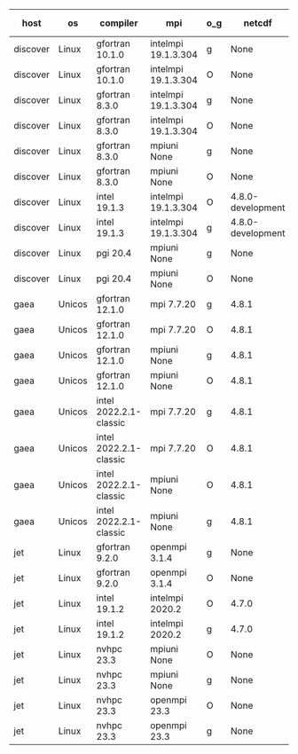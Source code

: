

| host     | os       | compiler                              | mpi                      | o_g        | netcdf        | build       | u_pass          | u_fail          | s_pass            | s_fail            | e_pass             | e_fail             | nuopc_pass       | nuopc_fail       | artifacts link          |
|----------|----------|---------------------------------------|--------------------------|------------|---------------|-------------|-----------------|-----------------|-------------------|-------------------|--------------------|--------------------|------------------|------------------|-------------------------|
| discover | Linux | gfortran 10.1.0 | intelmpi 19.1.3.304  | g | None  | PASS | 13915 | 15 | 49 | 0 | 81 | 0 | 52 | 0 | <a href="https://github.com/esmf-org/esmf-test-artifacts/tree/58a96fc8b1ca401342fa4f0c6c05fba9bad94e58/develop/gfortran/10.1.0/g/intelmpi/19.1.3.304" target="_blank">58a96fc</a> | 
| discover | Linux | gfortran 10.1.0 | intelmpi 19.1.3.304  | O | None  | PASS | 13915 | 15 | 49 | 0 | 81 | 0 | 52 | 0 | <a href="https://github.com/esmf-org/esmf-test-artifacts/tree/beeee31b1cfec6e6c06f1b6e2214acea97a58457/develop/gfortran/10.1.0/O/intelmpi/19.1.3.304" target="_blank">beeee31</a> | 
| discover | Linux | gfortran 8.3.0 | intelmpi 19.1.3.304  | g | None  | PASS | 13915 | 15 | 49 | 0 | 81 | 0 | 52 | 0 | <a href="https://github.com/esmf-org/esmf-test-artifacts/tree/9f61d6c9c738f4020764495fa2d6eba912737bf1/develop/gfortran/8.3.0/g/intelmpi/19.1.3.304" target="_blank">9f61d6c</a> | 
| discover | Linux | gfortran 8.3.0 | intelmpi 19.1.3.304  | O | None  | PASS | 13915 | 15 | 49 | 0 | 81 | 0 | 52 | 0 | <a href="https://github.com/esmf-org/esmf-test-artifacts/tree/df6fd8ed5da8d3c5d564e177d9def2d52e5f8dd3/develop/gfortran/8.3.0/O/intelmpi/19.1.3.304" target="_blank">df6fd8e</a> | 
| discover | Linux | gfortran 8.3.0 | mpiuni None  | g | None  | PASS | 12346 | 0 | 8 | 0 | 44 | 0 | None | None | <a href="https://github.com/esmf-org/esmf-test-artifacts/tree/d0568000954eb8ec5bf8682b7b50742b0eef4eaf/develop/gfortran/8.3.0/g/mpiuni/None" target="_blank">d056800</a> | 
| discover | Linux | gfortran 8.3.0 | mpiuni None  | O | None  | PASS | 12346 | 0 | 8 | 0 | 44 | 0 | None | None | <a href="https://github.com/esmf-org/esmf-test-artifacts/tree/579e688b27dc164104368d82a3818a0be310f9ed/develop/gfortran/8.3.0/O/mpiuni/None" target="_blank">579e688</a> | 
| discover | Linux | intel 19.1.3 | intelmpi 19.1.3.304  | O | 4.8.0-development  | PASS | 13930 | 0 | 49 | 0 | 81 | 0 | 52 | 0 | <a href="https://github.com/esmf-org/esmf-test-artifacts/tree/59a378f7b0cda4872dcbb535c11529a3aea8aa33/develop/intel/19.1.3/O/intelmpi/19.1.3.304" target="_blank">59a378f</a> | 
| discover | Linux | intel 19.1.3 | intelmpi 19.1.3.304  | g | 4.8.0-development  | PASS | 13930 | 0 | 49 | 0 | 81 | 0 | 52 | 0 | <a href="https://github.com/esmf-org/esmf-test-artifacts/tree/f00cb7edc4858518a9c9c3d3b42346d94283c4bd/develop/intel/19.1.3/g/intelmpi/19.1.3.304" target="_blank">f00cb7e</a> | 
| discover | Linux | pgi 20.4 | mpiuni None  | g | None  | PASS | None | None | None | None | None | None | None | None | <a href="https://github.com/esmf-org/esmf-test-artifacts/tree/8a11d614b93103eb7a53051b173c7737c6251430/develop/pgi/20.4/g/mpiuni/None" target="_blank">8a11d61</a> | 
| discover | Linux | pgi 20.4 | mpiuni None  | O | None  | PASS | 12344 | 2 | 8 | 0 | 44 | 0 | None | None | <a href="https://github.com/esmf-org/esmf-test-artifacts/tree/cc39b1c008931941dda90d33947e07ec5729af34/develop/pgi/20.4/O/mpiuni/None" target="_blank">cc39b1c</a> | 
| gaea | Unicos | gfortran 12.1.0 | mpi 7.7.20  | g | 4.8.1  | PASS | 13929 | 1 | 49 | 0 | 81 | 0 | 47 | 5 | <a href="https://github.com/esmf-org/esmf-test-artifacts/tree/d7547b7a1b66c76290c4806331a5c35aa9eafa67/develop/gfortran/12.1.0/g/mpi/7.7.20" target="_blank">d7547b7</a> | 
| gaea | Unicos | gfortran 12.1.0 | mpi 7.7.20  | O | 4.8.1  | PASS | 13929 | 1 | 49 | 0 | 81 | 0 | 47 | 5 | <a href="https://github.com/esmf-org/esmf-test-artifacts/tree/b777dda962ac5f3eeccd91cbc42fdd1f9050453e/develop/gfortran/12.1.0/O/mpi/7.7.20" target="_blank">b777dda</a> | 
| gaea | Unicos | gfortran 12.1.0 | mpiuni None  | g | 4.8.1  | PASS | 12346 | 0 | 8 | 0 | 44 | 0 | None | None | <a href="https://github.com/esmf-org/esmf-test-artifacts/tree/b74625fba42450eccefeca4468e0b7186e0a6da0/develop/gfortran/12.1.0/g/mpiuni/None" target="_blank">b74625f</a> | 
| gaea | Unicos | gfortran 12.1.0 | mpiuni None  | O | 4.8.1  | PASS | 12346 | 0 | 8 | 0 | 44 | 0 | None | None | <a href="https://github.com/esmf-org/esmf-test-artifacts/tree/d458260449d8c1e51d1847fe7f775aa939218e37/develop/gfortran/12.1.0/O/mpiuni/None" target="_blank">d458260</a> | 
| gaea | Unicos | intel 2022.2.1-classic | mpi 7.7.20  | g | 4.8.1  | PASS | 13930 | 0 | 49 | 0 | 81 | 0 | 47 | 5 | <a href="https://github.com/esmf-org/esmf-test-artifacts/tree/e7a68612edd03a17d661c4cb83e7150838319498/develop/intel/2022.2.1-classic/g/mpi/7.7.20" target="_blank">e7a6861</a> | 
| gaea | Unicos | intel 2022.2.1-classic | mpi 7.7.20  | O | 4.8.1  | PASS | 13930 | 0 | 49 | 0 | 81 | 0 | 47 | 5 | <a href="https://github.com/esmf-org/esmf-test-artifacts/tree/e2acfdf124406cfd7797169bf8e3fb83060e0525/develop/intel/2022.2.1-classic/O/mpi/7.7.20" target="_blank">e2acfdf</a> | 
| gaea | Unicos | intel 2022.2.1-classic | mpiuni None  | O | 4.8.1  | PASS | 12346 | 0 | 8 | 0 | 44 | 0 | None | None | <a href="https://github.com/esmf-org/esmf-test-artifacts/tree/f9f8f247571216e2ef334aa2c225343cfecfd36f/develop/intel/2022.2.1-classic/O/mpiuni/None" target="_blank">f9f8f24</a> | 
| gaea | Unicos | intel 2022.2.1-classic | mpiuni None  | g | 4.8.1  | PASS | 12346 | 0 | 8 | 0 | 44 | 0 | None | None | <a href="https://github.com/esmf-org/esmf-test-artifacts/tree/cf1245fcae5e355d93bef0b303a2abb308fbbff9/develop/intel/2022.2.1-classic/g/mpiuni/None" target="_blank">cf1245f</a> | 
| jet | Linux | gfortran 9.2.0 | openmpi 3.1.4  | g | None  | PASS | 13917 | 13 | 49 | 0 | 81 | 0 | 52 | 0 | <a href="https://github.com/esmf-org/esmf-test-artifacts/tree/d2cda35c809cc77907ff359a16369265e6acab68/develop/gfortran/9.2.0/g/openmpi/3.1.4" target="_blank">d2cda35</a> | 
| jet | Linux | gfortran 9.2.0 | openmpi 3.1.4  | O | None  | PASS | 13930 | 0 | 49 | 0 | 81 | 0 | 52 | 0 | <a href="https://github.com/esmf-org/esmf-test-artifacts/tree/d6e883e0af0c20547979c10dc8923655ecc7a2f2/develop/gfortran/9.2.0/O/openmpi/3.1.4" target="_blank">d6e883e</a> | 
| jet | Linux | intel 19.1.2 | intelmpi 2020.2  | O | 4.7.0  | PASS | None | None | None | None | None | None | None | None | <a href="https://github.com/esmf-org/esmf-test-artifacts/tree/f316fa2dd635a8d45945b79f43479a286a92e14f/develop/intel/19.1.2/O/intelmpi/2020.2" target="_blank">f316fa2</a> | 
| jet | Linux | intel 19.1.2 | intelmpi 2020.2  | g | 4.7.0  | PASS | None | None | None | None | None | None | None | None | <a href="https://github.com/esmf-org/esmf-test-artifacts/tree/2c09be0403bcd7b67b971d7c052d6c9330b85883/develop/intel/19.1.2/g/intelmpi/2020.2" target="_blank">2c09be0</a> | 
| jet | Linux | nvhpc 23.3 | mpiuni None  | O | None  | PASS | 12344 | 2 | 8 | 0 | 44 | 0 | None | None | <a href="https://github.com/esmf-org/esmf-test-artifacts/tree/f19ce75e48fe8d5c279dc0cf01fd3632717ebc26/develop/nvhpc/23.3/O/mpiuni/None" target="_blank">f19ce75</a> | 
| jet | Linux | nvhpc 23.3 | mpiuni None  | g | None  | PASS | 12346 | 0 | 6 | 2 | 44 | 0 | None | None | <a href="https://github.com/esmf-org/esmf-test-artifacts/tree/8c74386facd758e528e17d931d04c1f68203dfcf/develop/nvhpc/23.3/g/mpiuni/None" target="_blank">8c74386</a> | 
| jet | Linux | nvhpc 23.3 | openmpi 23.3  | O | None  | PASS | 0 | 9052 | 0 | 49 | 0 | 81 | 0 | 52 | <a href="https://github.com/esmf-org/esmf-test-artifacts/tree/4a96ad9fd386e77ce85ea1c5e66bed95a3016cfb/develop/nvhpc/23.3/O/openmpi/23.3" target="_blank">4a96ad9</a> | 
| jet | Linux | nvhpc 23.3 | openmpi 23.3  | g | None  | PASS | 0 | 9052 | 0 | 49 | 0 | 81 | 0 | 52 | <a href="https://github.com/esmf-org/esmf-test-artifacts/tree/1665716e1179550bbde98c3c75613b55dbf3f0f2/develop/nvhpc/23.3/g/openmpi/23.3" target="_blank">1665716</a> | 

